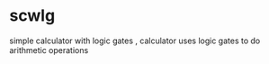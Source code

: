# scwlg
simple calculator with logic gates , calculator uses logic gates to do arithmetic operations 